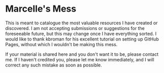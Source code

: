 # Marcelle's Mess

This is meant to catalogue the most valuable resources I have created or discovered. I am not accepting submissions or suggestions for the foreseeable future, but this may change once I have everything sorted. I would like to thank kbroman for his excellent tutorial on setting up GitHub Pages, without which I wouldn't be making this mess.

If your material is shared here and you don't want it to be, please contact me. If I haven't credited you, please let me know immediately, and I will correct any such mistake as soon as possible.
